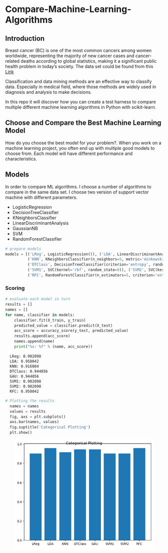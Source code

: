 # Compare-Machine-Learning-Algorithms

## Introduction

Breast cancer (BC) is one of the most common cancers among women worldwide, representing the majority of new cancer cases and cancer-related deaths according to global statistics, making it a significant public health problem in today’s society. The data set could be found from this [Link](https://archive.ics.uci.edu/ml/datasets/Breast+Cancer+Wisconsin+(Diagnostic))

Classification and data mining methods are an effective way to classify data. Especially in medical field, where those methods are widely used in diagnosis and analysis to make decisions.

In this repo it will discover how you can create a test harness to compare multiple different machine learning algorithms in Python with scikit-learn.

## Choose and Compare the Best Machine Learning Model

How do you choose the best model for your problem?. When you work on a machine learning project, you often end up with multiple good models to choose from. Each model will have different performance and characteristics.

## Models

In order to compare ML algorithms. I choose a number of algorithms to compare in the same data set. I choose two version of support vector machine with different parameters. 

* LogisticRegression
* DecisionTreeClassifier
* KNeighborsClassifier
* LinearDiscriminantAnalysis
* GaussianNB
* SVM
* RandomForestClassifier

```python
# prepare models
models = [('LReg', LogisticRegression()), ('LDA', LinearDiscriminantAnalysis()),
          ('KNN', KNeighborsClassifier(n_neighbors=5, metric='minkowski', p=2)),
          ('DTClass', DecisionTreeClassifier(criterion='entropy', random_state=0)), ('GAU', GaussianNB()),
          ('SVM1', SVC(kernel='rbf', random_state=0)), ('SVM2', SVC(kernel='linear', random_state=0)),
          ('RFC', RandomForestClassifier(n_estimators=5, criterion='entropy', random_state=0))]
```


### Scoring

```python
# evaluate each model in turn
results = []
names = []
for name, classifier in models:
    classifier.fit(X_train, y_train)
    predicted_value = classifier.predict(X_test)
    acc_score = accuracy_score(y_test, predicted_value)
    results.append(acc_score)
    names.append(name)
    print("%s: %f" % (name, acc_score))

```

```code
  LReg: 0.902098
  LDA: 0.958042
  KNN: 0.916084
  DTClass: 0.944056
  GAU: 0.944056
  SVM1: 0.902098
  SVM2: 0.902098
  RFC: 0.958042
```

```python
# Plotting the results
  names = names
  values = results
  fig, axs = plt.subplots()
  axs.bar(names, values)
  fig.suptitle('Categorical Plotting')
  plt.show()
```

<p align="center"> 
<img src="https://github.com/BardisRenos/Compare-Machine-Learning-Algorithms/blob/master/myplot.png" width="450" height="350" style=centerme>
</p>

